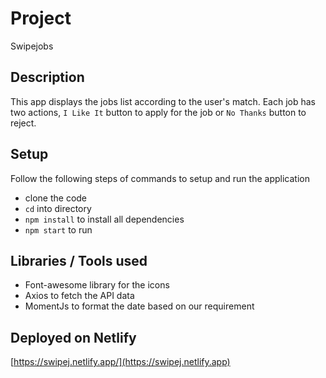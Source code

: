 # Project
Swipejobs

## Description
This app displays the jobs list according to the user's match. Each job has two actions, `I Like It` button to apply for the job or  `No Thanks` button to reject.

## Setup
Follow the following steps of commands to setup and run the application

- clone the code
- `cd` into directory
- `npm install` to install all dependencies
- `npm start` to run

## Libraries / Tools used
- Font-awesome library for the icons
- Axios to fetch the API data
- MomentJs to format the date based on our requirement


## Deployed on Netlify
[https://swipej.netlify.app/](https://swipej.netlify.app)
